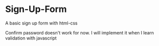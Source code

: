 # Sign-Up-Form
A basic sign up form with html-css

Confirm password doesn't work for now. I will implement it when I learn validation with javascript